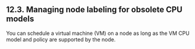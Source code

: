 ## 12.3. Managing node labeling for obsolete CPU models




You can schedule a virtual machine (VM) on a node as long as the VM CPU model and policy are supported by the node.

